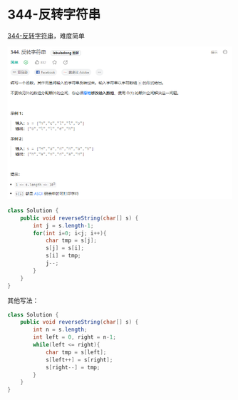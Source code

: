 # 344-反转字符串

[344-反转字符串](https://leetcode.cn/problems/reverse-string/description/?envType=study-plan-v2&envId=meituan-2023-fall-sprint)，难度简单

![image-20230829005411971](https://raw.githubusercontent.com/lqyspace/mypic/master/PicBed/202308290054023.png)

```java
class Solution {
    public void reverseString(char[] s) {
		int j = s.length-1;
        for(int i=0; i<j; i++){
            char tmp = s[j];
            s[j] = s[i];
            s[i] = tmp;
            j--;
        }
    }
}
```

其他写法：

```java
class Solution {
    public void reverseString(char[] s) {
		int n = s.length;
        int left = 0, right = n-1;
        while(left <= right){
            char tmp = s[left];
            s[left++] = s[right];
            s[right--] = tmp;
        }
    }
}
```

